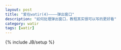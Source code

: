 ```yaml
---
layout: post
title: "爱在watir(4)————弹出窗口"
description: "如何处理弹出窗口，教程其实很可以写的更好看"
category: watir
tags: [watir]
---
```

{% include JB/setup %}


